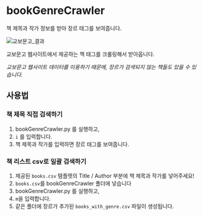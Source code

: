 # bookGenreCrawler
책 제목과 작가 정보를 받아 장르 태그를 보여줍니다.


![교보문고_결과](https://user-images.githubusercontent.com/8681323/149776162-27f181aa-5bb5-4cad-b9b4-cb50cb21ba3f.png)

교보문고 웹사이트에서 제공하는 책 태그를 크롤링해서 받아옵니다.

_교보문고 웹사이트 데이터를 이용하기 때문에, 장르가 검색되지 않는 책들도 있을 수 있습니다._



## 사용법

### 책 제목 직접 검색하기
1. bookGenreCrawler.py 를 실행하고,
2. `i` 를 입력합니다.
3. 책 제목과 작가를 입력하면 장르 태그를 보여줍니다.

### 책 리스트 csv로 일괄 검색하기
1. 제공된 `books.csv` 템플렛의 Title / Author 부분에 책 제목과 작가를 넣어주세요! 
2. `books.csv`를 bookGenreCrawler 폴더에 넣습니다
3. bookGenreCrawler.py 를 실행하고,
4. `m`을 입력합니다.
5. 같은 폴더에 장르가 추가된 `books_with_genre.csv` 파일이 생성됩니다.
